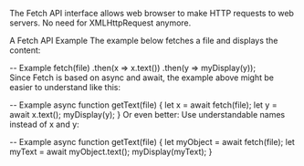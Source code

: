 The Fetch API interface allows web browser to make HTTP requests to web servers.
No need for XMLHttpRequest anymore.


A Fetch API Example
The example below fetches a file and displays the content:

--
Example
    fetch(file)
    .then(x => x.text())
    .then(y => myDisplay(y));    
Since Fetch is based on async and await, the example above might be easier to understand like this:

--
Example
    async function getText(file) {
    let x = await fetch(file);
    let y = await x.text();
    myDisplay(y);
    }
Or even better: Use understandable names instead of x and y:

--
Example
async function getText(file) {
  let myObject = await fetch(file);
  let myText = await myObject.text();
  myDisplay(myText);
}
